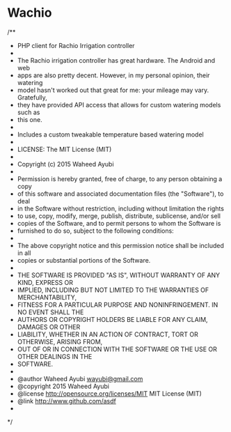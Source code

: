# Wachio

/**
 * PHP client for Rachio Irrigation controller
 *
 * The Rachio irrigation controller has great hardware.  The Android and web
 * apps are also pretty decent.  However, in my personal opinion, their watering
 * model hasn't worked out that great for me: your mileage may vary.  Gratefully,
 * they have provided API access that allows for custom watering models such as
 * this one.
 *
 * Includes a custom tweakable temperature based watering model
 *
 * LICENSE: The MIT License (MIT)
 * 
 * Copyright (c) 2015 Waheed Ayubi
 * 
 * Permission is hereby granted, free of charge, to any person obtaining a copy
 * of this software and associated documentation files (the "Software"), to deal
 * in the Software without restriction, including without limitation the rights
 * to use, copy, modify, merge, publish, distribute, sublicense, and/or sell
 * copies of the Software, and to permit persons to whom the Software is
 * furnished to do so, subject to the following conditions:
 * 
 * The above copyright notice and this permission notice shall be included in all
 * copies or substantial portions of the Software.
 * 
 * THE SOFTWARE IS PROVIDED "AS IS", WITHOUT WARRANTY OF ANY KIND, EXPRESS OR
 * IMPLIED, INCLUDING BUT NOT LIMITED TO THE WARRANTIES OF MERCHANTABILITY,
 * FITNESS FOR A PARTICULAR PURPOSE AND NONINFRINGEMENT. IN NO EVENT SHALL THE
 * AUTHORS OR COPYRIGHT HOLDERS BE LIABLE FOR ANY CLAIM, DAMAGES OR OTHER
 * LIABILITY, WHETHER IN AN ACTION OF CONTRACT, TORT OR OTHERWISE, ARISING FROM,
 * OUT OF OR IN CONNECTION WITH THE SOFTWARE OR THE USE OR OTHER DEALINGS IN THE
 * SOFTWARE.
 *
 * @author Waheed Ayubi <wayubi@gmail.com>
 * @copyright 2015 Waheed Ayubi
 * @license http://opensource.org/licenses/MIT MIT License (MIT)
 * @link http://www.github.com/asdf
 * 
 */
